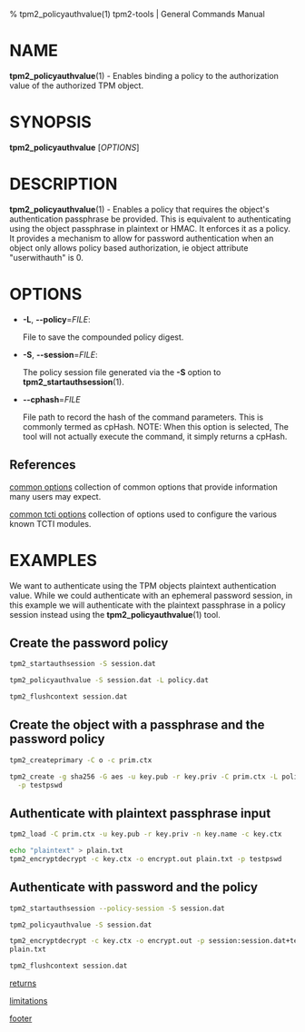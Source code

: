 % tpm2_policyauthvalue(1) tpm2-tools | General Commands Manual

# NAME

**tpm2_policyauthvalue**(1) - Enables binding a policy to the authorization value
 of the authorized TPM object.

# SYNOPSIS

**tpm2_policyauthvalue** [*OPTIONS*]

# DESCRIPTION

**tpm2_policyauthvalue**(1) - Enables a policy that requires the object's
authentication passphrase be provided. This is equivalent to authenticating
using the object passphrase in plaintext or HMAC. It enforces it as a policy.
It provides a mechanism to allow for password authentication when an object only
allows policy based authorization, ie object attribute "userwithauth" is 0.

# OPTIONS

  * **-L**, **\--policy**=_FILE_:

    File to save the compounded policy digest.

  * **-S**, **\--session**=_FILE_:

    The policy session file generated via the **-S** option to
    **tpm2_startauthsession**(1).

  * **\--cphash**=_FILE_

    File path to record the hash of the command parameters. This is commonly
    termed as cpHash. NOTE: When this option is selected, The tool will not
    actually execute the command, it simply returns a cpHash.

## References

[common options](common/options.md) collection of common options that provide
information many users may expect.

[common tcti options](common/tcti.md) collection of options used to configure
the various known TCTI modules.

# EXAMPLES

We want to authenticate using the TPM objects plaintext authentication value.
While we could authenticate with an ephemeral password session, in this example
we will authenticate with the plaintext passphrase in  a policy session instead
using the **tpm2_policyauthvalue**(1) tool.

## Create the password policy
```bash
tpm2_startauthsession -S session.dat

tpm2_policyauthvalue -S session.dat -L policy.dat

tpm2_flushcontext session.dat
```

## Create the object with a passphrase and the password policy
```bash
tpm2_createprimary -C o -c prim.ctx

tpm2_create -g sha256 -G aes -u key.pub -r key.priv -C prim.ctx -L policy.dat \
  -p testpswd
```

## Authenticate with plaintext passphrase input
```bash
tpm2_load -C prim.ctx -u key.pub -r key.priv -n key.name -c key.ctx

echo "plaintext" > plain.txt
tpm2_encryptdecrypt -c key.ctx -o encrypt.out plain.txt -p testpswd
```

## Authenticate with password and the policy
```bash
tpm2_startauthsession --policy-session -S session.dat

tpm2_policyauthvalue -S session.dat

tpm2_encryptdecrypt -c key.ctx -o encrypt.out -p session:session.dat+testpswd \
plain.txt

tpm2_flushcontext session.dat
```

[returns](common/returns.md)

[limitations](common/policy-limitations.md)

[footer](common/footer.md)
